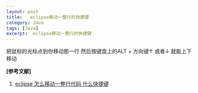 ```yaml
---
layout: post
title:   eclipse移动一整行的快捷键
category: Java
tags: [Java]
excerpt:  eclipse移动一整行的快捷键
---
```


把鼠标的光标点到你移动那一行
然后按键盘上的ALT + 方向键↑ 或者↓ 就能上下移动


  

**[参考文献]**

1. [eclipse 怎么移动一整行代码 什么快捷键](https://zhidao.baidu.com/question/811774933610402252.html "eclipse 怎么移动一整行代码 什么快捷键")




